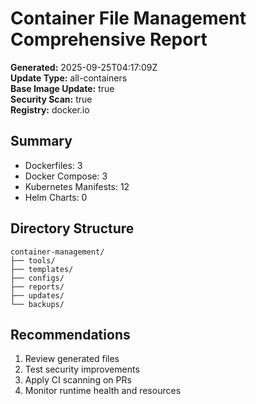 # Container File Management Comprehensive Report

**Generated:** 2025-09-25T04:17:09Z  
**Update Type:** all-containers  
**Base Image Update:** true  
**Security Scan:** true  
**Registry:** docker.io  

## Summary
- Dockerfiles: 3
- Docker Compose: 3
- Kubernetes Manifests: 12
- Helm Charts: 0

## Directory Structure
```
container-management/
├── tools/
├── templates/
├── configs/
├── reports/
├── updates/
└── backups/
```

## Recommendations
1. Review generated files
2. Test security improvements
3. Apply CI scanning on PRs
4. Monitor runtime health and resources
